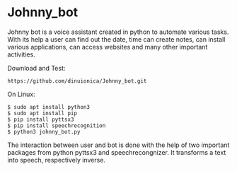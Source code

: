 # Johnny_bot


Johnny bot is a voice assistant created in python to automate various tasks. With its help a user can find out the date,
time can create notes, can install various applications, can access websites and many other important activities.

Download and Test:
```
https://github.com/dinuionica/Johnny_bot.git
```
On Linux:

```
$ sudo apt install python3
$ sudo apt install pip
$ pip install pyttsx3
$ pip install speechrecognition
$ python3 johnny_bot.py
```
The interaction between user and bot is done with the help of two important packages from python pyttsx3 and 
speechrecongnizer. It transforms a text into speech, respectively inverse.
